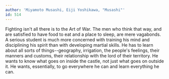 ```yaml
---
author: 'Miyamoto Musashi, Eiji Yoshikawa, "Musashi"'
id: 514
---
```


Fighting isn't all there is to the Art of War. The men who think that way, and are satisfied to have food to eat and a place to sleep, are mere vagabonds. A serious student is much more concerned with training his mind and disciplining his spirit than with developing martial skills. He has to learn about all sorts of things--geography, irrigation, the people's feelings, their manners and customs, their relationship with the lord of their territory. He wants to know what goes on inside the castle, not just what goes on outside it. He wants, essentially, to go everywhere he can and learn everything he can.
